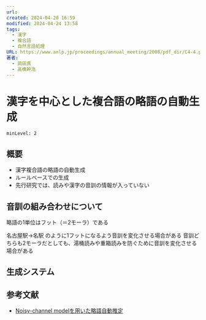 ```yaml
---
url: 
created: 2024-04-20 16:59
modified: 2024-04-24 13:58
tags:
  - 漢字
  - 複合語
  - 自然言語処理
URL: https://www.anlp.jp/proceedings/annual_meeting/2008/pdf_dir/C4-4.pdf
著者:
  - 岡田真
  - 高橋幹浩
---
```


# 漢字を中心とした複合語の略語の自動生成

```table-of-contents
minLevel: 2
```

## 概要

- 漢字複合語の略語の自動生成
- ルールベースでの生成
- 先行研究では、読みや漢字の音訓の情報が入っていない

## 音訓の組み合わせについて

略語の1単位はフット（＝2モーラ）である

名古屋駅→名駅 のように1フットになるよう音訓を変化させる場合がある
音訓どちらも2モーラだとしても、湯桶読みや重箱読みを防ぐために音訓を変化させる場合がある

## 生成システム

## 参考文献

- [Noisy-channel modelを用いた略語自動推定](Noisy-channel%20modelを用いた略語自動推定.md)
